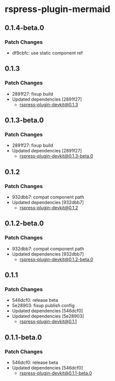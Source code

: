 # rspress-plugin-mermaid

## 0.1.4-beta.0

### Patch Changes

- df9cbfc: use static component ref

## 0.1.3

### Patch Changes

- 2891f27: fixup build
- Updated dependencies [2891f27]
  - rspress-plugin-devkit@0.1.3

## 0.1.3-beta.0

### Patch Changes

- 2891f27: fixup build
- Updated dependencies [2891f27]
  - rspress-plugin-devkit@0.1.3-beta.0

## 0.1.2

### Patch Changes

- 932dbb7: compat component path
- Updated dependencies [932dbb7]
  - rspress-plugin-devkit@0.1.2

## 0.1.2-beta.0

### Patch Changes

- 932dbb7: compat component path
- Updated dependencies [932dbb7]
  - rspress-plugin-devkit@0.1.2-beta.0

## 0.1.1

### Patch Changes

- 546dcf0: release beta
- 5e28903: fixup publish config
- Updated dependencies [546dcf0]
- Updated dependencies [5e28903]
  - rspress-plugin-devkit@0.1.1

## 0.1.1-beta.0

### Patch Changes

- 546dcf0: release beta
- Updated dependencies [546dcf0]
  - rspress-plugin-devkit@0.1.1-beta.0
